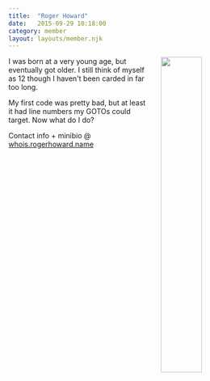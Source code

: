 ```yaml
---
title:  "Roger Howard"
date:   2015-09-29 10:18:00
category: member
layout: layouts/member.njk
---
```


<img style="float: right; width: 40%; margin-left: 20px;" src="/assets/images/rogerhoward_portrait.jpg">

I was born at a very young age, but eventually got older. I still think of myself as 12 though I haven't been carded in far too long.

My first code was pretty bad, but at least it had line numbers my GOTOs could target. Now what do I do?

Contact info + minibio @ [whois.rogerhoward.name][whoisroger]

[whoisroger]: http://whois.rogerhoward.name
